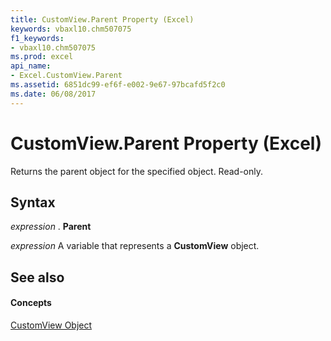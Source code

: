 ```yaml
---
title: CustomView.Parent Property (Excel)
keywords: vbaxl10.chm507075
f1_keywords:
- vbaxl10.chm507075
ms.prod: excel
api_name:
- Excel.CustomView.Parent
ms.assetid: 6851dc99-ef6f-e002-9e67-97bcafd5f2c0
ms.date: 06/08/2017
---
```



# CustomView.Parent Property (Excel)

Returns the parent object for the specified object. Read-only.


## Syntax

 _expression_ . **Parent**

 _expression_ A variable that represents a **CustomView** object.


## See also


#### Concepts


[CustomView Object](Excel.CustomView.md)

